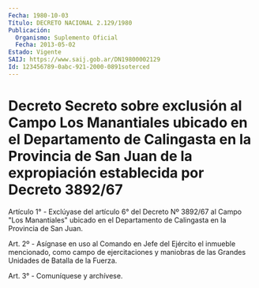 ```yaml
---
Fecha: 1980-10-03
Título: DECRETO NACIONAL 2.129/1980
Publicación:
  Organismo: Suplemento Oficial
  Fecha: 2013-05-02
Estado: Vigente
SAIJ: https://www.saij.gob.ar/DN19800002129
Id: 123456789-0abc-921-2000-0891soterced
---
```

# Decreto Secreto sobre exclusión al Campo Los Manantiales ubicado en el Departamento de Calingasta en la Provincia de San Juan de la expropiación establecida por Decreto 3892/67

<a id="1"></a>
Artículo 1° - Exclúyase del artículo 6° del Decreto Nº 3892/67 al Campo "Los Manantiales" ubicado en el Departamento de Calingasta en la Provincia de San Juan.

<a id="2"></a>
Art. 2º -  Asígnase en uso al Comando en Jefe del Ejército el inmueble mencionado, como campo de ejercitaciones y maniobras de las Grandes Unidades de Batalla de la Fuerza.

<a id="3"></a>
Art. 3° -  Comuníquese y archívese.